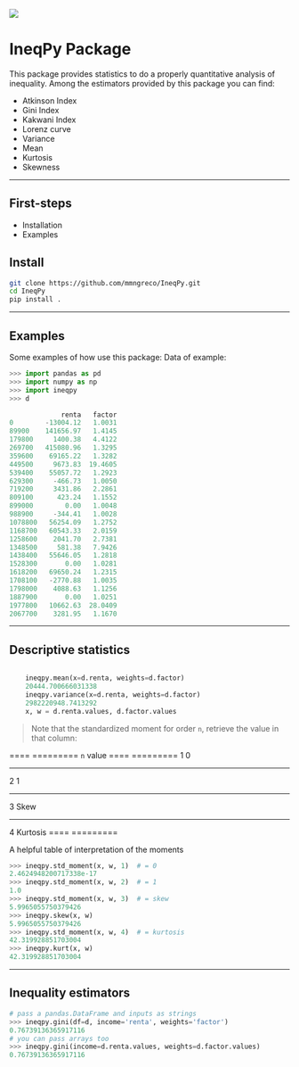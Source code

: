 ![](https://travis-ci.org/mmngreco/IneqPy.svg?branch=master)

IneqPy Package
==============

This package provides statistics to do a properly quantitative analysis of
inequality. Among the estimators provided by this package you can find:

- Atkinson Index
- Gini Index
- Kakwani Index
- Lorenz curve
- Variance
- Mean
- Kurtosis
- Skewness

-----------
First-steps
-----------

- Installation
- Examples


Install
-------

```bash
git clone https://github.com/mmngreco/IneqPy.git
cd IneqPy
pip install .
```

--------
Examples
--------

Some examples of how use this package:
Data of example:

```python
>>> import pandas as pd
>>> import numpy as np
>>> import ineqpy
>>> d

             renta   factor
0        -13004.12   1.0031
89900    141656.97   1.4145
179800     1400.38   4.4122
269700   415080.96   1.3295
359600    69165.22   1.3282
449500     9673.83  19.4605
539400    55057.72   1.2923
629300     -466.73   1.0050
719200     3431.86   2.2861
809100      423.24   1.1552
899000        0.00   1.0048
988900     -344.41   1.0028
1078800   56254.09   1.2752
1168700   60543.33   2.0159
1258600    2041.70   2.7381
1348500     581.38   7.9426
1438400   55646.05   1.2818
1528300       0.00   1.0281
1618200   69650.24   1.2315
1708100   -2770.88   1.0035
1798000    4088.63   1.1256
1887900       0.00   1.0251
1977800   10662.63  28.0409
2067700    3281.95   1.1670

```

----------------------
Descriptive statistics
----------------------

```python

    ineqpy.mean(x=d.renta, weights=d.factor)
    20444.700666031338
    ineqpy.variance(x=d.renta, weights=d.factor)
    2982220948.7413292
    x, w = d.renta.values, d.factor.values
```

> Note that the standardized moment for order `n`, retrieve the value in that
  column:

==== =========
 `n`  value
==== =========
 1    0
---- ---------
 2    1
---- ---------
 3    Skew
---- ---------
 4    Kurtosis
==== =========

A helpful table of interpretation of the moments

```python
>>> ineqpy.std_moment(x, w, 1)  # = 0
2.4624948200717338e-17
>>> ineqpy.std_moment(x, w, 2)  # = 1
1.0
>>> ineqpy.std_moment(x, w, 3)  # = skew
5.9965055750379426
>>> ineqpy.skew(x, w)
5.9965055750379426
>>> ineqpy.std_moment(x, w, 4)  # = kurtosis
42.319928851703004
>>> ineqpy.kurt(x, w)
42.319928851703004
```
---------------------
Inequality estimators
---------------------

```python
# pass a pandas.DataFrame and inputs as strings
>>> ineqpy.gini(df=d, income='renta', weights='factor')
0.76739136365917116
# you can pass arrays too
>>> ineqpy.gini(income=d.renta.values, weights=d.factor.values)
0.76739136365917116
```
